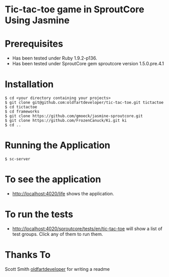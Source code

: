 # Tic-tac-toe game in SproutCore Using Jasmine

# Prerequisites

- Has been tested under Ruby 1.9.2-p136.
- Has been tested under SproutCore gem sproutcore version 1.5.0.pre.4.1


# Installation

    $ cd <your directory containing your projects>
    $ git clone git@github.com:oldfartdeveloper/tic-tac-toe.git tictactoe
    $ cd tictactoe
    $ cd frameworks
    $ git clone https://github.com/gmoeck/jasmine-sproutcore.git
    $ git clone https://github.com/FrozenCanuck/Ki.git ki
    $ cd ..

# Running the Application

    $ sc-server

# To see the application

- [http://localhost:4020/life](http://localhost:4020/tic-tac-toe) shows the application.

# To run the tests

- [http://localhost:4020/sproutcore/tests/en/tic-tac-toe](http://localhost:4020/sproutcore/tests/en/tic-tac-toe) will show a list of test groups.  Click any of them to run them.

# Thanks To
  Scott Smith [oldfartdeveloper](http://github.com/oldfartdeveloper) for writing a readme
